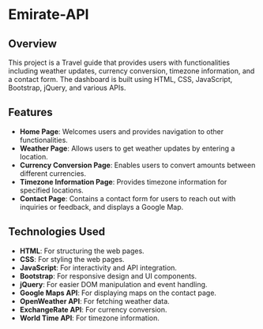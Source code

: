 # Emirate-API

## Overview
This project is a Travel guide that provides users with functionalities including weather updates, currency conversion, timezone information, and a contact form. The dashboard is built using HTML, CSS, JavaScript, Bootstrap, jQuery, and various APIs.

## Features
- **Home Page**: Welcomes users and provides navigation to other functionalities.
- **Weather Page**: Allows users to get weather updates by entering a location.
- **Currency Conversion Page**: Enables users to convert amounts between different currencies.
- **Timezone Information Page**: Provides timezone information for specified locations.
- **Contact Page**: Contains a contact form for users to reach out with inquiries or feedback, and displays a Google Map.

## Technologies Used
- **HTML**: For structuring the web pages.
- **CSS**: For styling the web pages.
- **JavaScript**: For interactivity and API integration.
- **Bootstrap**: For responsive design and UI components.
- **jQuery**: For easier DOM manipulation and event handling.
- **Google Maps API**: For displaying maps on the contact page.
- **OpenWeather API**: For fetching weather data.
- **ExchangeRate API**: For currency conversion.
- **World Time API**: For timezone information.